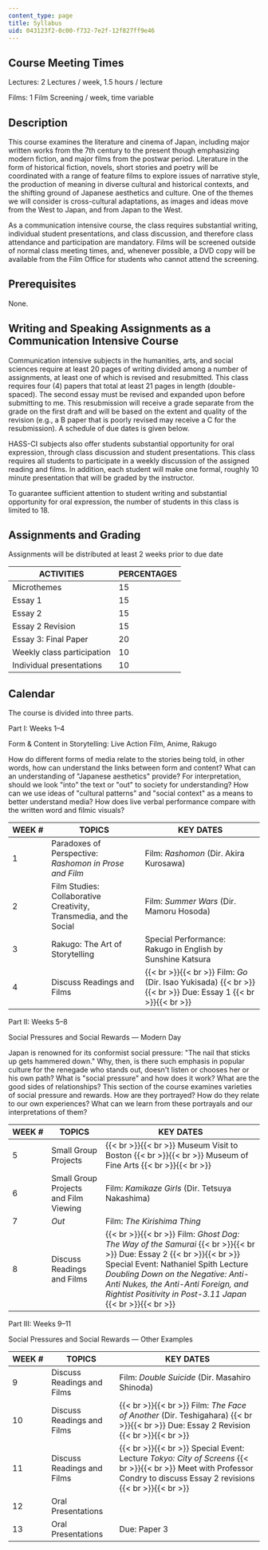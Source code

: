 ```yaml
---
content_type: page
title: Syllabus
uid: 043123f2-0c00-f732-7e2f-12f827ff9e46
---
```


Course Meeting Times
--------------------

Lectures: 2 Lectures / week, 1.5 hours / lecture

Films: 1 Film Screening / week, time variable

Description
-----------

This course examines the literature and cinema of Japan, including major written works from the 7th century to the present though emphasizing modern fiction, and major films from the postwar period. Literature in the form of historical fiction, novels, short stories and poetry will be coordinated with a range of feature films to explore issues of narrative style, the production of meaning in diverse cultural and historical contexts, and the shifting ground of Japanese aesthetics and culture. One of the themes we will consider is cross-cultural adaptations, as images and ideas move from the West to Japan, and from Japan to the West.

As a communication intensive course, the class requires substantial writing, individual student presentations, and class discussion, and therefore class attendance and participation are mandatory. Films will be screened outside of normal class meeting times, and, whenever possible, a DVD copy will be available from the Film Office for students who cannot attend the screening.

Prerequisites
-------------

None.

Writing and Speaking Assignments as a Communication Intensive Course
--------------------------------------------------------------------

Communication intensive subjects in the humanities, arts, and social sciences require at least 20 pages of writing divided among a number of assignments, at least one of which is revised and resubmitted. This class requires four (4) papers that total at least 21 pages in length (double-spaced). The second essay must be revised and expanded upon before submitting to me. This resubmission will receive a grade separate from the grade on the first draft and will be based on the extent and quality of the revision (e.g., a B paper that is poorly revised may receive a C for the resubmission). A schedule of due dates is given below.

HASS-CI subjects also offer students substantial opportunity for oral expression, through class discussion and student presentations. This class requires all students to participate in a weekly discussion of the assigned reading and films. In addition, each student will make one formal, roughly 10 minute presentation that will be graded by the instructor.

To guarantee sufficient attention to student writing and substantial opportunity for oral expression, the number of students in this class is limited to 18.

Assignments and Grading
-----------------------

Assignments will be distributed at least 2 weeks prior to due date

| ACTIVITIES | PERCENTAGES |
| --- | --- |
| Microthemes | 15 |
| Essay 1 | 15 |
| Essay 2 | 15 |
| Essay 2 Revision | 15 |
| Essay 3: Final Paper | 20 |
| Weekly class participation | 10 |
| Individual presentations | 10 

Calendar
--------

The course is divided into three parts.

Part I: Weeks 1–4

Form & Content in Storytelling: Live Action Film, Anime, Rakugo

How do different forms of media relate to the stories being told, in other words, how can understand the links between form and content? What can an understanding of "Japanese aesthetics" provide? For interpretation, should we look "into" the text or "out" to society for understanding? How can we use ideas of "cultural patterns" and "social context" as a means to better understand media? How does live verbal performance compare with the written word and filmic visuals?

| WEEK # | TOPICS | KEY DATES |
| --- | --- | --- |
| 1 | Paradoxes of Perspective: _Rashomon in Prose and Film_ | Film: _Rashomon_ (Dir. Akira Kurosawa) |
| 2 | Film Studies: Collaborative Creativity, Transmedia, and the Social | Film: _Summer Wars_ (Dir. Mamoru Hosoda) |
| 3 | Rakugo: The Art of Storytelling | Special Performance: Rakugo in English by Sunshine Katsura |
| 4 | Discuss Readings and Films |  {{< br >}}{{< br >}} Film: _Go_ (Dir. Isao Yukisada) {{< br >}}{{< br >}} Due: Essay 1 {{< br >}}{{< br >}}  

Part II: Weeks 5–8

Social Pressures and Social Rewards — Modern Day

Japan is renowned for its conformist social pressure: "The nail that sticks up gets hammered down." Why, then, is there such emphasis in popular culture for the renegade who stands out, doesn't listen or chooses her or his own path? What is "social pressure" and how does it work? What are the good sides of relationships? This section of the course examines varieties of social pressure and rewards. How are they portrayed? How do they relate to our own experiences? What can we learn from these portrayals and our interpretations of them?

| WEEK # | TOPICS | KEY DATES |
| --- | --- | --- |
| 5 | Small Group Projects |  {{< br >}}{{< br >}} Museum Visit to Boston {{< br >}}{{< br >}} Museum of Fine Arts {{< br >}}{{< br >}}  |
| 6 | Small Group Projects and Film Viewing | Film: _Kamikaze Girls_ (Dir. Tetsuya Nakashima) |
| 7 | _Out_ | Film: _The Kirishima Thing_ |
| 8 | Discuss Readings and Films |  {{< br >}}{{< br >}} Film: _Ghost Dog: The Way of the Samurai_ {{< br >}}{{< br >}} Due: Essay 2 {{< br >}}{{< br >}} Special Event: Nathaniel Spith Lecture _Doubling Down on the Negative: Anti-Anti Nukes, the Anti-Anti Foreign, and Rightist Positivity in Post-3.11 Japan_ {{< br >}}{{< br >}}  

Part III: Weeks 9–11

Social Pressures and Social Rewards — Other Examples

| WEEK # | TOPICS | KEY DATES |
| --- | --- | --- |
| 9 | Discuss Readings and Films | Film: _Double Suicide_ (Dir. Masahiro Shinoda) |
| 10 | Discuss Readings and Films |  {{< br >}}{{< br >}} Film: _The Face of Another_ (Dir. Teshigahara) {{< br >}}{{< br >}} Due: Essay 2 Revision {{< br >}}{{< br >}}  |
| 11 | Discuss Readings and Films |  {{< br >}}{{< br >}} Special Event: Lecture _Tokyo: City of Screens_ {{< br >}}{{< br >}} Meet with Professor Condry to discuss Essay 2 revisions {{< br >}}{{< br >}}  |
| 12 | Oral Presentations | &nbsp; |
| 13 | Oral Presentations | Due: Paper 3